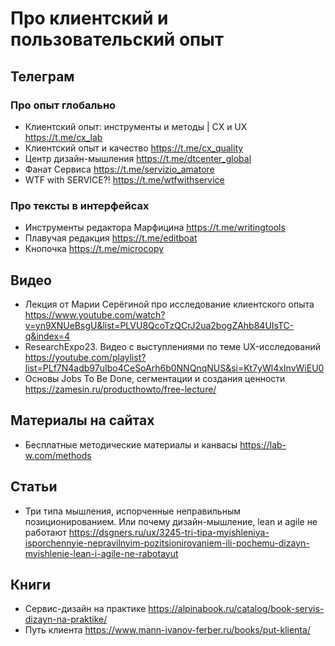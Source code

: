 # Про клиентский и пользовательский опыт

## Телеграм

### Про опыт глобально
- Клиентский опыт: инструменты и методы | CX и UX https://t.me/cx_lab 
- Клиентский опыт и качество https://t.me/cx_quality 
- Центр дизайн-мышления https://t.me/dtcenter_global
- Фанат Сервиса https://t.me/servizio_amatore
- WTF with SERVICE?! https://t.me/wtfwithservice
  
### Про тексты в интерфейсах
- Инструменты редактора Марфицина https://t.me/writingtools 
- Плавучая редакция https://t.me/editboat 
- Кнопочка https://t.me/microcopy 

## Видео
- Лекция от Марии Серёгиной про исследование клиентского опыта https://www.youtube.com/watch?v=yn9XNUeBsgU&list=PLVU8QcoTzQCrJ2ua2bogZAhb84UIsTC-q&index=4
- ResearchExpo23. Видео с выступлениями по теме UX-исследований https://youtube.com/playlist?list=PLf7N4adb97uIbo4CeSoArh6b0NNQnqNUS&si=Kt7yWl4xInvWiEU0
- Основы Jobs To Be Done, сегментации и создания ценности https://zamesin.ru/producthowto/free-lecture/

## Материалы на сайтах
- Бесплатные методические материалы и канвасы https://lab-w.com/methods

## Статьи
- Три типа мышления, испорченные неправильным позиционированием. Или почему дизайн-мышление, lean и agile не работают https://dsgners.ru/ux/3245-tri-tipa-myishleniya-isporchennyie-nepravilnyim-pozitsionirovaniem-ili-pochemu-dizayn-myishlenie-lean-i-agile-ne-rabotayut

## Книги
- Сервис-дизайн на практике https://alpinabook.ru/catalog/book-servis-dizayn-na-praktike/
- Путь клиента https://www.mann-ivanov-ferber.ru/books/put-klienta/
